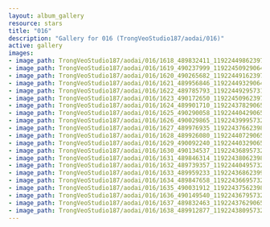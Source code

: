 ```yaml
---
layout: album_gallery
resource: stars
title: "016"
description: "Gallery for 016 (TrongVeoStudio187/aodai/016)"
active: gallery
images:
- image_path: TrongVeoStudio187/aodai/016/1618_489832411_1192244986239773_1195016189525051111_n.jpg
- image_path: TrongVeoStudio187/aodai/016/1619_490237999_1192245092906429_8337947683947053848_n.jpg
- image_path: TrongVeoStudio187/aodai/016/1620_490265682_1192244916239780_393988865646163587_n.jpg
- image_path: TrongVeoStudio187/aodai/016/1621_489956846_1192244932906445_2687858289744564394_n.jpg
- image_path: TrongVeoStudio187/aodai/016/1622_489785793_1192244929573112_9059494612236128895_n.jpg
- image_path: TrongVeoStudio187/aodai/016/1623_490172650_1192245096239762_453713701958795458_n.jpg
- image_path: TrongVeoStudio187/aodai/016/1624_489901710_1192243782906560_1951676360250213453_n.jpg
- image_path: TrongVeoStudio187/aodai/016/1625_490290058_1192244042906534_6325675009254033952_n.jpg
- image_path: TrongVeoStudio187/aodai/016/1626_490029865_1192243999573205_1750797898197543005_n.jpg
- image_path: TrongVeoStudio187/aodai/016/1627_489976935_1192243766239895_7380553818400289055_n.jpg
- image_path: TrongVeoStudio187/aodai/016/1628_489926080_1192244072906531_2051793088819771774_n.jpg
- image_path: TrongVeoStudio187/aodai/016/1629_490092240_1192244032906535_4306298404416052840_n.jpg
- image_path: TrongVeoStudio187/aodai/016/1630_490134537_1192243689573236_6560574781733688295_n.jpg
- image_path: TrongVeoStudio187/aodai/016/1631_489846314_1192243806239891_7472907147253187246_n.jpg
- image_path: TrongVeoStudio187/aodai/016/1632_489739357_1192244049573200_2546766581247599429_n.jpg
- image_path: TrongVeoStudio187/aodai/016/1633_489959233_1192243686239903_9097393450881856043_n.jpg
- image_path: TrongVeoStudio187/aodai/016/1634_489847658_1192243669573238_6910313719877114689_n.jpg
- image_path: TrongVeoStudio187/aodai/016/1635_490031912_1192243756239896_5923933449077101709_n.jpg
- image_path: TrongVeoStudio187/aodai/016/1636_490149540_1192243679573237_419187206769153287_n.jpg
- image_path: TrongVeoStudio187/aodai/016/1637_489832463_1192243762906562_5598834474903312022_n.jpg
- image_path: TrongVeoStudio187/aodai/016/1638_489912877_1192243809573224_3330620971920903824_n.jpg
---
```


